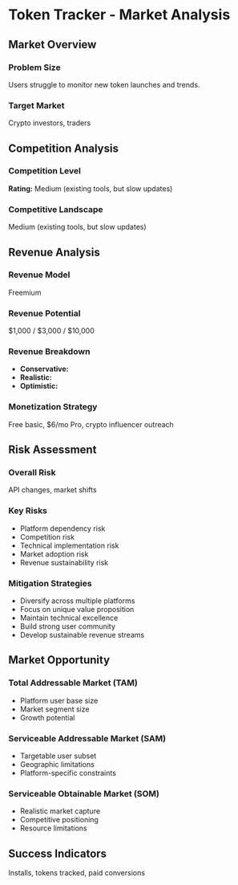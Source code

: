 # Token Tracker - Market Analysis

## Market Overview

### Problem Size
Users struggle to monitor new token launches and trends.

### Target Market
Crypto investors, traders

## Competition Analysis

### Competition Level
**Rating:** Medium (existing tools, but slow updates)

### Competitive Landscape
Medium (existing tools, but slow updates)

## Revenue Analysis

### Revenue Model
Freemium

### Revenue Potential
$1,000 / $3,000 / $10,000

### Revenue Breakdown
- **Conservative:** 
- **Realistic:** 
- **Optimistic:** 

### Monetization Strategy
Free basic, $6/mo Pro, crypto influencer outreach

## Risk Assessment

### Overall Risk
API changes, market shifts

### Key Risks
- Platform dependency risk
- Competition risk
- Technical implementation risk
- Market adoption risk
- Revenue sustainability risk

### Mitigation Strategies
- Diversify across multiple platforms
- Focus on unique value proposition
- Maintain technical excellence
- Build strong user community
- Develop sustainable revenue streams

## Market Opportunity

### Total Addressable Market (TAM)
- Platform user base size
- Market segment size
- Growth potential

### Serviceable Addressable Market (SAM)
- Targetable user subset
- Geographic limitations
- Platform-specific constraints

### Serviceable Obtainable Market (SOM)
- Realistic market capture
- Competitive positioning
- Resource limitations

## Success Indicators
Installs, tokens tracked, paid conversions
